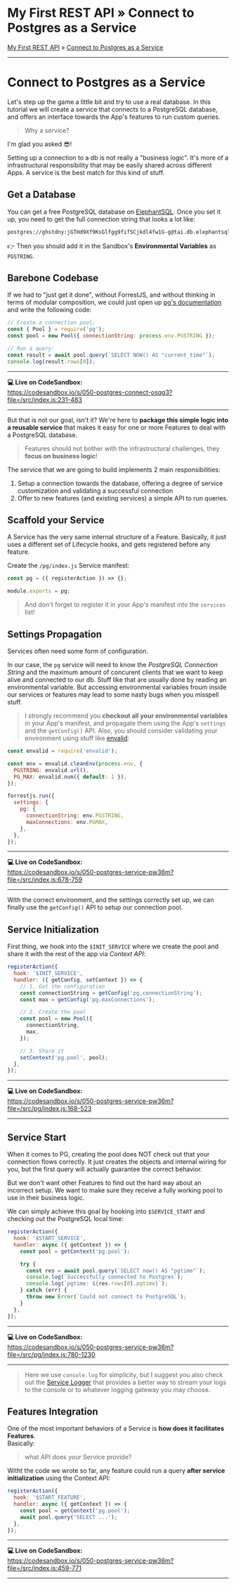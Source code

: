 <h1 class="tutorial-step"><span>My First REST API &raquo;</span> Connect to Postgres as a Service</h1>

[My First REST API](../README.md) &raquo; [Connect to Postgres as a Service](./README.md)

---

# Connect to Postgres as a Service

Let's step up the game a little bit and try to use a real database. In this tutorial we will create a service that connects to a PostgreSQL database, and offers an interface towards the App's features to run custom queries.

> Why a service?

I'm glad you asked 😎!

Setting up a connection to a db is not really a "business logic". It's more of a infrastructural responsibility that may be easily shared across different Apps.
A service is the best match for this kind of stuff.

## Get a Database

You can get a free PostgreSQL database on [ElephantSQL](https://www.elephantsql.com/). Once you set it up, you need to get the full connection string that looks a lot like:

```bash
postgres://ghstdny:jGTHd9Xf9KsGlfgg9fifSCjkdl4fw1G-g@tai.db.elephantsql.com/ghstdny
```

👉 Then you should add it in the Sandbox's **Environmental Variables** as `PGSTRING`.

## Barebone Codebase

If we had to "just get it done", without ForrestJS, and without thinking in terms of modular composition, we could just open up [pg's documentation](https://node-postgres.com/) and write the following code:

```js
// Create a connection pool:
const { Pool } = require('pg');
const pool = new Pool({ connectionString: process.env.PGSTRING });

// Run a query:
const result = await pool.query(`SELECT NOW() AS "current_time"`);
console.log(result.rows[0]);
```

---

**💻 Live on CodeSandbox:**  
https://codesandbox.io/s/050-postgres-connect-osqg3?file=/src/index.js:231-483

---

But that is not our goal, isn't it? We're here to **package this simple logic into a reusable service** that makes it easy for one or more Features to deal with a PostgreSQL database.

> Features should not bother with the infrastructural challenges, they **focus on business logic**!

The service that we are going to build implements 2 main responsibilities:

1. Setup a connection towards the database, offering a degree of service customization and validating a successful connection
2. Offer to new features (and existing services) a simple API to run queries.

## Scaffold your Service

A Service has the very same internal structure of a Feature. Basically, it just uses a different set of Lifecycle hooks, and gets registered before any feature.

Create the `/pg/index.js` Service manifest:

```js
const pg = ({ registerAction }) => {};

module.exports = pg;
```

> And don't forget to register it in your App's manifest into the `services` list!

## Settings Propagation

Services often need some form of configuration.

In our case, the `pg` service will need to know the _PostgreSQL Connection String_ and the maximum amount of concurent clients that we want to keep alive and connected to our db. Stuff like that are usually done by reading an environmental variable. But accessing environmental variables froum inside our services or features may lead to some nasty bugs when you misspell stuff.

> I strongly recommend you **checkout all your environmental variables** in your App's manifest, and propagate them using the App's `settings` and the `getConfig()` API. Also, you should consider validating your environment using stuff like [envalid](https://www.npmjs.com/package/envalid):

```js
const envalid = require('envalid');

const env = envalid.cleanEnv(process.env, {
  PGSTRING: envalid.url(),
  PG_MAX: envalid.num({ default: 1 }),
});

forrestjs.run({
  settings: {
    pg: {
      connectionString: env.PGSTRING,
      maxConnections: env.PGMAX,
    },
  },
});
```

---

**💻 Live on CodeSandbox:**  
https://codesandbox.io/s/050-postgres-service-pw36m?file=/src/index.js:678-759

---

With the correct environment, and the settings correctly set up, we can finally use the `getConfig()` API to setup our connection pool.

## Service Initialization

First thing, we hook into the `$INIT_SERVICE` where we create the pool and share it with the rest of the app via _Context API_:

```js
registerAction({
  hook: '$INIT_SERVICE',
  handler: ({ getConfig, setContext }) => {
    // 1. Get the configuration
    const connectionString = getConfig('pg.connectionString');
    const max = getConfig('pg.maxConnections');

    // 2. Create the pool
    const pool = new Pool({
      connectionString,
      max,
    });

    // 3. Share it
    setContext('pg.pool', pool);
  },
});
```

---

**💻 Live on CodeSandbox:**  
https://codesandbox.io/s/050-postgres-service-pw36m?file=/src/pg/index.js:168-523

---

## Service Start

When it comes to PG, creating the pool does NOT check out that your connection flows correctly. It just creates the objects and internal wiring for you, but the first query will actually guarantee the correct behavior.

But we don't want other Features to find out the hard way about an incorrect setup. We want to make sure they receive a fully working pool to use in their business logic.

We can simply achieve this goal by hooking into `$SERVICE_START` and checking out the PostgreSQL local time:

```js
registerAction({
  hook: '$START_SERVICE',
  handler: async ({ getContext }) => {
    const pool = getContext('pg.pool');

    try {
      const res = await pool.query(`SELECT now() AS "pgtime"`);
      console.log(`Successfully connected to Postgres`);
      console.log(`pgtime: ${res.rows[0].pgtime}`);
    } catch (err) {
      throw new Error(`Could not connect to PostgreSQL`);
    }
  },
});
```

---

**💻 Live on CodeSandbox:**  
https://codesandbox.io/s/050-postgres-service-pw36m?file=/src/pg/index.js:780-1230

---

> Here we use `console.log` for simplicity, but I suggest you also check out the [Service Logger](https://github.com/forrestjs/forrestjs/tree/master/packages/service-logger) that provides a better way to stream your logs to the console or to whatever logging gateway you may choose.

## Features Integration

One of the most important behaviors of a Service is **how does it facilitates Features**.  
Basically:

> what API does your Service provide?

Witht the code we wrote so far, any feature could run a query **after service initialization** using the Context API:

```js
registerAction({
  hook: '$START_FEATURE',
  handler: async ({ getContext }) => {
    const pool = getContext('pg.pool');
    await pool.query('SELECT ...');
  },
});
```

---

**💻 Live on CodeSandbox:**  
https://codesandbox.io/s/050-postgres-service-pw36m?file=/src/index.js:459-771

---
